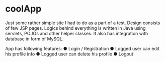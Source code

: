 # coolApp
Just some rather simple site I had to do as a part of a test. Design consists of few JSP pages. Logics behind everything is written in Java using servlets, POJOs and other helper classes. It also has integration with database in form of MySQL.

App has following features: 
●	Login / Registration 
●	Logged user can edit his profile info
●	Logged user can delete his profile
●	Logout
